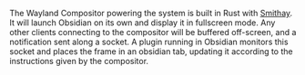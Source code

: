 The Wayland Compositor powering the system is built in Rust with [Smithay](https://github.com/Smithay/smithay). It will launch Obsidian on its own and display it in fullscreen mode. Any other clients connecting to the compositor will be buffered off-screen, and a notification sent along a socket. A plugin running in Obsidian monitors this socket and places the frame in an obsidian tab, updating it according to the instructions given by the compositor. 